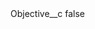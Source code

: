 <?xml version="1.0" encoding="UTF-8"?>
<CustomMetadata xmlns="http://soap.sforce.com/2006/04/metadata">
    <label>Objective__c</label>
    <protected>false</protected>
</CustomMetadata>

